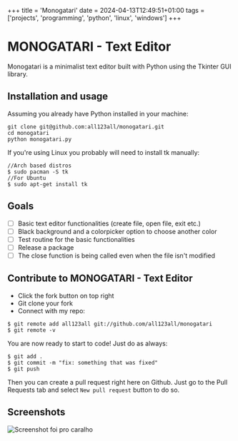 +++
title = 'Monogatari'
date = 2024-04-13T12:49:51+01:00
tags = ['projects', 'programming', 'python', 'linux', 'windows']
+++

# MONOGATARI - Text Editor

Monogatari is a minimalist text editor built with Python using the Tkinter GUI library.

## Installation and usage

Assuming you already have Python installed in your machine:

```
git clone git@github.com:all123all/monogatari.git
cd monogatari
python monogatari.py
```

If you're using Linux you probably will need to install tk manually:

```
//Arch based distros
$ sudo pacman -S tk
//For Ubuntu
$ sudo apt-get install tk
```

## Goals

- [ ] Basic text editor functionalities (create file, open file, exit etc.)
- [ ] Black background and a colorpicker option to choose another color
- [ ] Test routine for the basic functionalities
- [ ] Release a package
- [ ] The close function is being called even when the file isn't modified

## Contribute to MONOGATARI - Text Editor

- Click the fork button on top right
- Git clone your fork
- Connect with my repo:

```
$ git remote add all123all git://github.com/all123all/monogatari
$ git remote -v
```

You are now ready to start to code! Just do as always:

```
$ git add .
$ git commit -m "fix: something that was fixed"
$ git push
```

Then you can create a pull request right here on Github. Just go to the Pull Requests tab and select `New pull request` button to do so.

## Screenshots
![Screenshot foi pro caralho](/monogatari-print.png)
